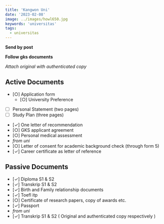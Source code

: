 ```yaml
---
title: 'Kangwon Uni'
date: '2023-02-08'
image: ../images/howl650.jpg
keywords: 'universitas'
tags:
  - universitas
---
```


**Send by post**

**Follow gks documents**

_Attach original with authenticated copy_

## Active Documents

- [○] Application form
  - [○] University Preference
- [ ] Personal Statement (two pages)
- [ ] Study Plan (three pages)
- [✓] One letter of recommendation
- [○] GKS applicant agreement
- [○] Personal medical assessment
- _from uni_
- [○] Letter of consent for academic background check (through form 5)
- [✓] Career certificate as letter of reference

## Passive Documents

- [✓] Diploma S1 & S2
- [✓] Transkrip S1 & S2
- [✓] Birth and Family relationship documents
- [✓] Toefl itp
- [○] Certificate of research papers, copy of awards etc.
- [✓] Passport
- _from uni_
- [✓] Transkrip S1 & S2 ( Original and authenticated copy respectively )
